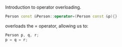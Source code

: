 Introduction to operator overloading.

```cpp
Person const &Person::operator=(Person const &p){}
```
overloads the = operator, allowing us to:
```cpp
Person p, q, r;
p = q = r;
```

